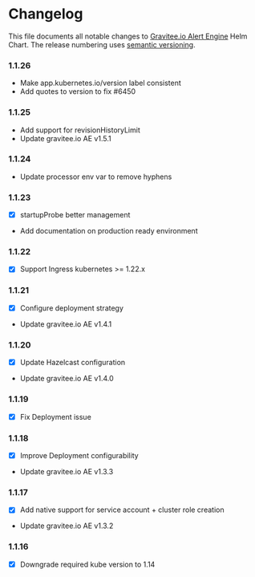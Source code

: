 # Changelog

This file documents all notable changes to [Gravitee.io Alert Engine](https://github.com/gravitee-io/helm-charts/tree/master/ae) Helm Chart. The release numbering uses [semantic versioning](http://semver.org).

### 1.1.26

- Make app.kubernetes.io/version label consistent
- Add quotes to version to fix #6450

### 1.1.25

- Add support for revisionHistoryLimit
- Update gravitee.io AE v1.5.1

### 1.1.24

- Update processor env var to remove hyphens

### 1.1.23

- [X] startupProbe better management
- Add documentation on production ready environment

### 1.1.22

- [X] Support Ingress kubernetes >= 1.22.x

### 1.1.21

- [X] Configure deployment strategy
- Update gravitee.io AE v1.4.1

### 1.1.20

- [X] Update Hazelcast configuration
- Update gravitee.io AE v1.4.0

### 1.1.19

- [X] Fix Deployment issue

### 1.1.18

- [X] Improve Deployment configurability
- Update gravitee.io AE v1.3.3

### 1.1.17

- [X] Add native support for service account + cluster role creation
- Update gravitee.io AE v1.3.2

### 1.1.16

- [X] Downgrade required kube version to 1.14
